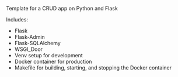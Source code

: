 Template for a CRUD app on Python and Flask

Includes:
* Flask
* Flask-Admin
* Flask-SQLAlchemy
* WSGI\_Door
* Venv setup for development
* Docker container for production
* Makefile for building, starting, and stopping the Docker container

